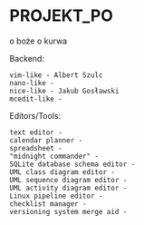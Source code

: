 # PROJEKT_PO
o boże o kurwa

Backend:

    vim-like - Albert Szulc
    nano-like -
    nice-like - Jakub Gosławski
    mcedit-like -

Editors/Tools:

    text editor -
    calendar planner -
    spreadsheet -
    "midnight commander" -
    SQLite database schema editor -
    UML class diagram editor -
    UML sequence diagram editor -
    UML activity diagram editor -
    Linux pipeline editor -
    checklist manager -
    versioning system merge aid -
